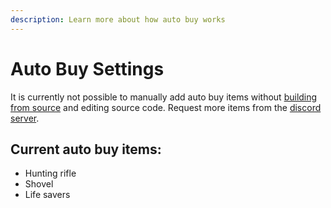```yaml
---
description: Learn more about how auto buy works
---
```


# Auto Buy Settings

It is currently not possible to manually add auto buy items without [building from source](../installation/build-from-source.md) and editing source code.  Request more items from the [discord server](https://discord.gg/KTrmQnhCHb).&#x20;

## Current auto buy items:

* Hunting rifle
* Shovel
* Life savers
